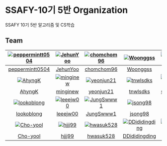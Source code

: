 # SSAFY-10기 5반 Organization
SSAFY 10기 5반 알고리즘 및 CS학습




## Team

| [![peppermintt0504](https://avatars.githubusercontent.com/u/73277351)](https://github.com/peppermintt0504) | [![JehunYoo](https://avatars.githubusercontent.com/u/52781854)](https://github.com/JehunYoo)   | [![chomchom96](https://avatars.githubusercontent.com/u/112466460)](https://github.com/chomchom96) | [![Woonggss](https://avatars.githubusercontent.com/u/88834958)](https://github.com/Woonggss) |  [![smink112](https://avatars.githubusercontent.com/u/95391402)](https://github.com/smink112) |  [![minhouu](https://avatars.githubusercontent.com/u/109497339)](https://github.com/minhouu) |  [![dohakim0205](https://avatars.githubusercontent.com/u/127382101)](https://github.com/dohakim0205) |
| :---------------------------------------------------------------------------------------------------------:| :--------------------------------------------------------------------------------------------: | :-----------------------------------------------------------------------------------------------: | :------------------------------------------------------------------------------------------: |:--------------------------------------------------------------------------------------------: |:-------------------------------------------------------------------------------------------: |:---------------------------------------------------------------------------------------------------: |
|                           [peppermintt0504](https://github.com/peppermintt0504)                            |                           [JehunYoo](https://github.com/JehunYoo)                              |                           [chomchom96](https://github.com/chomchom96)                             |                           [Woonggss](https://github.com/Woonggss)                            |                          [smink112](https://github.com/smink112)                              |                          [minhouu](https://github.com/minhouu)                               |                            [dohakim0205](https://github.com/dohakim0205)                             |
| [![AhyngK](https://avatars.githubusercontent.com/u/130175561)](https://github.com/AhyngK)                  | [![minginew](https://avatars.githubusercontent.com/u/119585059)](https://github.com/minginew)  | [![yeonjun21](https://avatars.githubusercontent.com/u/139312956)](https://github.com/yeonjun21)   | [![tnwlsdks](https://avatars.githubusercontent.com/u/139312979)](https://github.com/tnwlsdks)| [![suakang17](https://avatars.githubusercontent.com/u/93433538)](https://github.com/suakang17)| [![serethia](https://avatars.githubusercontent.com/u/137035446)](https://github.com/serethia)| [![minginew](https://avatars.githubusercontent.com/u/119585059)](https://github.com/minginew)|
|                           [AhyngK](https://github.com/AhyngK)                                              |                           [minginew](https://github.com/minginew)                              |                           [yeonjun21](https://github.com/yeonjun21)                               |                           [tnwlsdks](https://github.com/tnwlsdks)                            |                           [suakang17](https://github.com/suakang17)                           |                           [suakang17](https://github.com/serethia)                           |                           [suakang17](https://github.com/minginew)                           |
| [![lookoblong](https://avatars.githubusercontent.com/u/139312980)](https://github.com/lookoblong)          | [![leeejw00](https://avatars.githubusercontent.com/u/110823848)](https://github.com/leeejw00)  | [![JungSwww1](https://avatars.githubusercontent.com/u/129469541)](https://github.com/JungSwww1)   | [![jsong98](https://avatars.githubusercontent.com/u/79959903)](https://github.com/jsong98)   | [![jshEIT](https://avatars.githubusercontent.com/u/31498000)](https://github.com/jshEIT)      |[![Jong-Youl](https://avatars.githubusercontent.com/u/112914969)](https://github.com/Jong-Youl)| [![godsun7892](https://avatars.githubusercontent.com/u/129749206)](https://github.com/godsun7892)|
|                           [lookoblong](https://github.com/lookoblong)                                      |                           [leeejw00](https://github.com/leeejw00)                              |                           [JungSwww1](https://github.com/JungSwww1)                               |                           [jsong98](https://github.com/jsong98)                              |                           [jshEIT](https://github.com/jshEIT)                                 |                           [Jong-Youl](https://github.com/Jong-Youl)                          |                           [godsun7892](https://github.com/godsun7892)                           |
| [![Cho-yool](https://avatars.githubusercontent.com/u/139312827)](https://github.com/Cho-yool)              | [![hjjj99](https://avatars.githubusercontent.com/u/115874801)](https://github.com/hjjj99)      | [![hwasuk528](https://avatars.githubusercontent.com/u/139312936)](https://github.com/hwasuk528)   | [![DDididingding](https://avatars.githubusercontent.com/u/68099714)](https://github.com/DDididingding)| [![horororok](https://avatars.githubusercontent.com/u/135201712)](https://github.com/horororok)|
|                           [Cho-yool](https://github.com/Cho-yool)                                          |                            [hjjj99](https://github.com/hjjj99)                                 |                           [hwasuk528](https://github.com/hwasuk528)                               |                           [DDididingding](https://github.com/DDididingding)                           |                           [horororok](https://github.com/horororok)                            |
